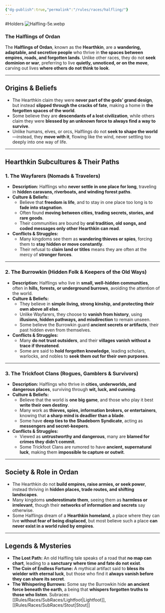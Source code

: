```yaml
---
{"dg-publish":true,"permalink":"/rules/races/halfling/"}
---
```


#Holders
![Halfling-5e.webp](/img/user/Halfling-5e.webp)
### **The Halflings of Ordan**

The **Halflings of Ordan**, known as the **Hearthkin**, are a **wandering, adaptable, and secretive people** who thrive in **the spaces between empires, roads, and forgotten lands**. Unlike other races, they do not **seek dominion or war**, preferring to live **quietly, unnoticed, or on the move**, carving out lives **where others do not think to look**.

---

## **Origins & Beliefs**

- The Hearthkin claim they were **never part of the gods’ grand design**, but instead **slipped through the cracks of fate**, making a home in **the forgotten spaces of the world**.
- Some believe they are **descendants of a lost civilization**, while others claim they were **blessed by an unknown force to always find a way to survive**.
- Unlike humans, elves, or orcs, Halflings do not **seek to shape the world**—instead, they **move with it**, flowing like the wind, never settling too deeply into one way of life.

---

## **Hearthkin Subcultures & Their Paths**

### **1. The Wayfarers (Nomads & Travelers)**

- **Description:** Halflings who **never settle in one place for long**, traveling in **hidden caravans, riverboats, and winding forest paths**.
- **Culture & Beliefs:**
    - Believe that **freedom is life**, and to stay in one place too long is to **fade into stagnation**.
    - Often found **moving between cities, trading secrets, stories, and rare goods**.
    - Their communities are bound by **oral tradition, old songs, and coded messages only other Hearthkin can read**.
- **Conflicts & Struggles:**
    - Many kingdoms see them as **wandering thieves or spies**, forcing them to **stay hidden or move constantly**.
    - Their refusal to **claim land or titles** means they are often at the mercy of **stronger forces**.

---

### **2. The Burrowkin (Hidden Folk & Keepers of the Old Ways)**

- **Description:** Halflings who live in **small, well-hidden communities**, often in **hills, forests, or underground burrows**, avoiding the attention of the world.
- **Culture & Beliefs:**
    - They believe in **simple living, strong kinship, and protecting their own above all else**.
    - Unlike Wayfarers, they choose to **vanish from history**, using **illusions, hidden pathways, and misdirection** to remain unseen.
    - Some believe the Burrowkin guard **ancient secrets or artifacts**, their past hidden even from themselves.
- **Conflicts & Struggles:**
    - Many **do not trust outsiders**, and their **villages vanish without a trace if threatened**.
    - Some are said to **hold forgotten knowledge**, leading scholars, warlocks, and nobles to **seek them out for their own purposes**.

---

### **3. The Trickfoot Clans (Rogues, Gamblers & Survivors)**

- **Description:** Halflings who thrive in **cities, underworlds, and dangerous places**, surviving through **wit, luck, and cunning**.
- **Culture & Beliefs:**
    - Believe that the world is **one big game**, and those who play it best **write their own destiny**.
    - Many work as **thieves, spies, information brokers, or entertainers**, knowing that **a sharp mind is deadlier than a blade**.
    - Some have **deep ties to the Shadeborn Syndicate**, acting as **messengers and secret-keepers**.
- **Conflicts & Struggles:**
    - Viewed as **untrustworthy and dangerous**, many are **blamed for crimes they didn’t commit**.
    - Some Trickfoot Clans are rumored to have **ancient, supernatural luck**, making them **impossible to capture or outwit**.

---

## **Society & Role in Ordan**

- The Hearthkin do not **build empires, raise armies, or seek power**, instead thriving in **hidden places, trade routes, and shifting landscapes**.
- Many kingdoms **underestimate them**, seeing them as **harmless or irrelevant**, though their **networks of information and secrets** say otherwise.
- Some Halflings dream of a **Hearthkin homeland**, a place where they can live **without fear of being displaced**, but most believe such a place **can never exist in a world ruled by empires**.

---

## **Legends & Mysteries**

- **The Lost Path:** An old Halfling tale speaks of a road that **no map can chart**, leading to a **sanctuary where time and fate do not exist**.
- **The Coin of Endless Fortune:** A mythical artifact said to **bless its wielder with eternal luck**, but those who find it **always vanish before they can share its secret**.
- **The Whispering Burrows:** Some say the Burrowkin hide **an ancient force beneath the earth**, a being that **whispers forgotten truths to those who listen**.
Subraces: [[Rules/Races/SubRaces/Lightfoot\|Lightfoot]], [[Rules/Races/SubRaces/Stout\|Stout]]